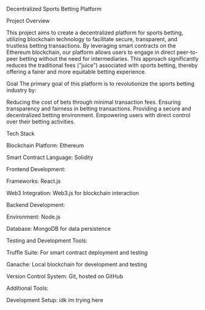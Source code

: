 Decentralized Sports Betting Platform

Project Overview

This project aims to create a decentralized platform for sports betting, utilizing blockchain technology to facilitate secure, transparent, and trustless betting transactions. 
By leveraging smart contracts on the Ethereum blockchain, our platform allows users to engage in direct peer-to-peer betting without the need for intermediaries. 
This approach significantly reduces the traditional fees ("juice") associated with sports betting, thereby offering a fairer and more equitable betting experience.

Goal
The primary goal of this platform is to revolutionize the sports betting industry by:

Reducing the cost of bets through minimal transaction fees.
Ensuring transparency and fairness in betting transactions.
Providing a secure and decentralized betting environment.
Empowering users with direct control over their betting activities.

Tech Stack

Blockchain Platform: Ethereum

Smart Contract Language: Solidity

Frontend Development:

Frameworks: React.js

Web3 Integration: Web3.js for blockchain interaction

Backend Development:

Environment: Node.js

Database: MongoDB for data persistence

Testing and Development Tools:

Truffle Suite: For smart contract deployment and testing

Ganache: Local blockchain for development and testing

Version Control System: Git, hosted on GitHub

Additional Tools:

Development Setup:
idk im trying here
